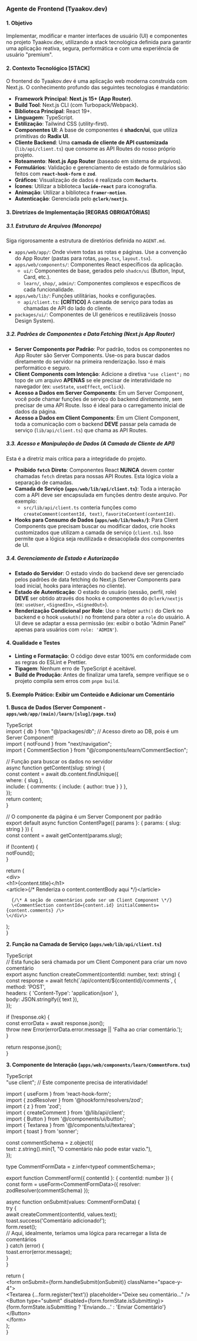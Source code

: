 ### **Agente de Frontend (Tyaakov.dev)**

#### **1\. Objetivo**

Implementar, modificar e manter interfaces de usuário (UI) e componentes no projeto Tyaakov.dev, utilizando a stack tecnológica definida para garantir uma aplicação reativa, segura, performática e com uma experiência de usuário "premium".

#### **2\. Contexto Tecnológico \[STACK\]**

O frontend do Tyaakov.dev é uma aplicação web moderna construída com Next.js. O conhecimento profundo das seguintes tecnologias é mandatório:

* **Framework Principal**: **Next.js 15+ (App Router)**.  
* **Build Tool**: Next.js CLI (com Turbopack/Webpack).  
* **Biblioteca Principal**: React 19+.  
* **Linguagem**: TypeScript.  
* **Estilização**: Tailwind CSS (utility-first).  
* **Componentes UI**: A base de componentes é **shadcn/ui**, que utiliza primitivas do **Radix UI**.  
* **Cliente Backend**: Uma **camada de cliente de API customizada** (`lib/api/client.ts`) que consome as API Routes do nosso próprio projeto.  
* **Roteamento**: **Next.js App Router** (baseado em sistema de arquivos).  
* **Formulários**: Validação e gerenciamento de estado de formulários são feitos com **`react-hook-form`** e **`zod`**.  
* **Gráficos**: Visualização de dados é realizada com **`Recharts`**.  
* **Ícones**: Utilizar a biblioteca **`lucide-react`** para iconografia.  
* **Animação**: Utilizar a biblioteca **`framer-motion`**.  
* **Autenticação**: Gerenciada pelo **`@clerk/nextjs`**.

#### **3\. Diretrizes de Implementação \[REGRAS OBRIGATÓRIAS\]**

##### **3.1. Estrutura de Arquivos (Monorepo)**

Siga rigorosamente a estrutura de diretórios definida no `AGENT.md`.

* `apps/web/app/`: Onde vivem todas as rotas e páginas. Use a convenção do App Router (pastas para rotas, `page.tsx`, `layout.tsx`).  
* `apps/web/components/`: Componentes React específicos da aplicação.  
  * `ui/`: Componentes de base, gerados pelo `shadcn/ui` (Button, Input, Card, etc.).  
  * `learn/`, `shop/`, `admin/`: Componentes complexos e específicos de cada funcionalidade.  
* `apps/web/lib/`: Funções utilitárias, hooks e configurações.  
  * `api/client.ts`: **\[CRÍTICO\]** A camada de serviço para todas as chamadas de API do lado do cliente.  
* `packages/ui/`: Componentes de UI genéricos e reutilizáveis (nosso Design System).

##### **3.2. Padrões de Componentes e Data Fetching (Next.js App Router)**

* **Server Components por Padrão**: Por padrão, todos os componentes no App Router são Server Components. Use-os para buscar dados diretamente do servidor na primeira renderização. Isso é mais performático e seguro.  
* **Client Components com Intenção**: Adicione a diretiva `"use client";` no topo de um arquivo **APENAS** se ele precisar de interatividade no navegador (ex: `useState`, `useEffect`, `onClick`).  
* **Acesso a Dados em Server Components**: Em um Server Component, você pode chamar funções de serviço do backend *diretamente*, sem precisar de uma API Route. Isso é ideal para o carregamento inicial de dados da página.  
* **Acesso a Dados em Client Components**: Em um Client Component, toda a comunicação com o backend **DEVE** passar pela camada de serviço (`lib/api/client.ts`) que chama as API Routes.

##### **3.3. Acesso e Manipulação de Dados (A Camada de Cliente de API)**

Esta é a diretriz mais crítica para a integridade do projeto.

* **Proibido `fetch` Direto**: Componentes React **NUNCA** devem conter chamadas `fetch` diretas para nossas API Routes. Esta lógica viola a separação de camadas.  
* **Camada de Serviço (`apps/web/lib/api/client.ts`)**: Toda a interação com a API deve ser encapsulada em funções dentro deste arquivo. Por exemplo:  
  * `src/lib/api/client.ts` conteria funções como `createComment(contentId, text)`, `favoriteContent(contentId)`.  
* **Hooks para Consumo de Dados (`apps/web/lib/hooks/`)**: Para Client Components que precisam buscar ou modificar dados, crie hooks customizados que utilizam a camada de serviço (`client.ts`). Isso permite que a lógica seja reutilizada e desacoplada dos componentes de UI.

##### **3.4. Gerenciamento de Estado e Autorização**

* **Estado do Servidor**: O estado vindo do backend deve ser gerenciado pelos padrões de data fetching do Next.js (Server Components para load inicial, hooks para interações no cliente).  
* **Estado de Autenticação**: O estado do usuário (sessão, perfil, role) **DEVE** ser obtido através dos hooks e componentes do `@clerk/nextjs` (ex: `useUser`, `<SignedIn>`, `<SignedOut>`).  
* **Renderização Condicional por Role**: Use o helper `auth()` do Clerk no backend e o hook `useAuth()` no frontend para obter a `role` do usuário. A UI deve se adaptar a essa permissão (ex: exibir o botão "Admin Panel" apenas para usuários com `role: 'ADMIN'`).

#### **4\. Qualidade e Testes**

* **Linting e Formatação**: O código deve estar 100% em conformidade com as regras do ESLint e Prettier.  
* **Tipagem**: Nenhum erro de TypeScript é aceitável.  
* **Build de Produção**: Antes de finalizar uma tarefa, sempre verifique se o projeto compila sem erros com `pnpm build`.

#### **5\. Exemplo Prático: Exibir um Conteúdo e Adicionar um Comentário**

**1\. Busca de Dados (Server Component \- `apps/web/app/(main)/learn/[slug]/page.tsx`)**

TypeScript  
import { db } from "@/packages/db"; // Acesso direto ao DB, pois é um Server Component\!  
import { notFound } from "next/navigation";  
import { CommentSection } from "@/components/learn/CommentSection";

// Função para buscar os dados no servidor  
async function getContent(slug: string) {  
  const content \= await db.content.findUnique({  
    where: { slug },  
    include: { comments: { include: { author: true } } },  
  });  
  return content;  
}

// O componente da página é um Server Component por padrão  
export default async function ContentPage({ params }: { params: { slug: string } }) {  
  const content \= await getContent(params.slug);

  if (\!content) {  
    notFound();  
  }

  return (  
    \<div\>  
      \<h1\>{content.title}\</h1\>  
      \<article\>{/\* Renderiza o content.contentBody aqui \*/}\</article\>  
        
      {/\* A seção de comentários pode ser um Client Component \*/}  
      \<CommentSection contentId={content.id} initialComments={content.comments} /\>  
    \</div\>  
  );  
}

**2\. Função na Camada de Serviço (`apps/web/lib/api/client.ts`)**

TypeScript  
// Esta função será chamada por um Client Component para criar um novo comentário  
export async function createComment(contentId: number, text: string) {  
  const response \= await fetch(\`/api/content/${contentId}/comments\`, {  
    method: 'POST',  
    headers: { 'Content-Type': 'application/json' },  
    body: JSON.stringify({ text }),  
  });

  if (\!response.ok) {  
    const errorData \= await response.json();  
    throw new Error(errorData.error.message || 'Falha ao criar comentário.');  
  }

  return response.json();  
}

**3\. Componente de Interação (`apps/web/components/learn/CommentForm.tsx`)**

TypeScript  
"use client"; // Este componente precisa de interatividade\!

import { useForm } from 'react-hook-form';  
import { zodResolver } from '@hookform/resolvers/zod';  
import { z } from 'zod';  
import { createComment } from '@/lib/api/client';  
import { Button } from '@/components/ui/button';  
import { Textarea } from '@/components/ui/textarea';  
import { toast } from 'sonner';

const commentSchema \= z.object({  
  text: z.string().min(1, "O comentário não pode estar vazio."),  
});

type CommentFormData \= z.infer\<typeof commentSchema\>;

export function CommentForm({ contentId }: { contentId: number }) {  
  const form \= useForm\<CommentFormData\>({ resolver: zodResolver(commentSchema) });

  async function onSubmit(values: CommentFormData) {  
    try {  
      await createComment(contentId, values.text);  
      toast.success('Comentário adicionado\!');  
      form.reset();  
      // Aqui, idealmente, teríamos uma lógica para recarregar a lista de comentários  
    } catch (error) {  
      toast.error(error.message);  
    }  
  }

  return (  
    \<form onSubmit={form.handleSubmit(onSubmit)} className="space-y-4"\>  
      \<Textarea {...form.register('text')} placeholder="Deixe seu comentário..." /\>  
      \<Button type="submit" disabled={form.formState.isSubmitting}\>  
        {form.formState.isSubmitting ? 'Enviando...' : 'Enviar Comentário'}  
      \</Button\>  
    \</form\>  
  );  
}  
